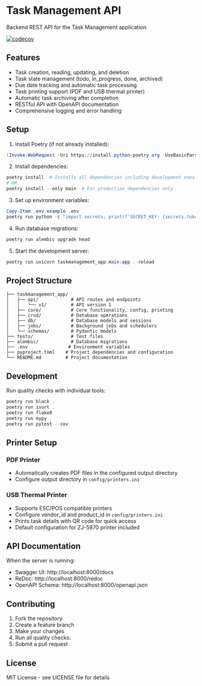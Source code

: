 # Task Management API

Backend REST API for the Task Management application.

[![codecov](https://codecov.io/gh/brandstaetter/Taskmanagement-App/graph/badge.svg?token=WOG6NB0DBV)](https://codecov.io/gh/brandstaetter/Taskmanagement-App)

## Features

- Task creation, reading, updating, and deletion
- Task state management (todo, in_progress, done, archived)
- Due date tracking and automatic task processing
- Task printing support (PDF and USB thermal printer)
- Automatic task archiving after completion
- RESTful API with OpenAPI documentation
- Comprehensive logging and error handling

## Setup

1. Install Poetry (if not already installed):
```powershell
(Invoke-WebRequest -Uri https://install.python-poetry.org -UseBasicParsing).Content | py -
```

2. Install dependencies:
```powershell
poetry install  # Installs all dependencies including development ones
# OR
poetry install --only main  # For production dependencies only
```

3. Set up environment variables:
```powershell
Copy-Item .env.example .env
poetry run python -c "import secrets; print(f'SECRET_KEY: {secrets.token_hex(32)}\nADMIN_API_KEY: {secrets.token_hex(32)}')"
```

4. Run database migrations:
```powershell
poetry run alembic upgrade head
```

5. Start the development server:
```powershell
poetry run uvicorn taskmanagement_app.main:app --reload
```

## Project Structure

```
├── taskmanagement_app/
│   ├── api/            # API routes and endpoints
│   │   └── v1/         # API version 1
│   ├── core/           # Core functionality, config, printing
│   ├── crud/           # Database operations
│   ├── db/             # Database models and sessions
│   ├── jobs/           # Background jobs and schedulers
│   └── schemas/        # Pydantic models
├── tests/              # Test files
├── alembic/            # Database migrations
├── .env               # Environment variables
├── pyproject.toml    # Project dependencies and configuration
└── README.md         # Project documentation
```

## Development

Run quality checks with individual tools:
```powershell
poetry run black .
poetry run isort .
poetry run flake8
poetry run mypy .
poetry run pytest --cov
```

## Printer Setup

### PDF Printer
- Automatically creates PDF files in the configured output directory
- Configure output directory in `config/printers.ini`

### USB Thermal Printer
- Supports ESC/POS compatible printers
- Configure vendor_id and product_id in `config/printers.ini`
- Prints task details with QR code for quick access
- Default configuration for ZJ-5870 printer included

## API Documentation

When the server is running:
- Swagger UI: http://localhost:8000/docs
- ReDoc: http://localhost:8000/redoc
- OpenAPI Schema: http://localhost:8000/openapi.json

## Contributing

1. Fork the repository
2. Create a feature branch
3. Make your changes
4. Run all quality checks:
5. Submit a pull request

## License

MIT License - see LICENSE file for details
